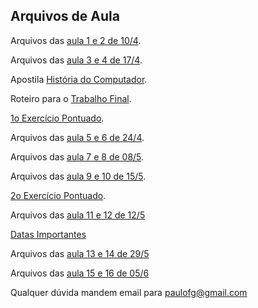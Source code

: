 ## Arquivos de Aula

Arquivos das [aula 1 e 2 de 10/4](https://drive.google.com/open?id=0B5iaTzpaUAh6VHVrQzV6eXBSZ00).

Arquivos das [aula 3 e 4 de 17/4](https://drive.google.com/open?id=0B5iaTzpaUAh6WnJTaTdTRklrSjQ).

Apostila [História do Computador](https://drive.google.com/open?id=0B5iaTzpaUAh6RmtENzJFdm5OcXc).

Roteiro para o [Trabalho Final](https://drive.google.com/open?id=0B5iaTzpaUAh6Y3NaU2xiZmM2amM).

[1o Exercício Pontuado](https://goo.gl/forms/Onz35gD26GCuhnHo2).

Arquivos das [aula 5 e 6 de 24/4](https://drive.google.com/open?id=0B5iaTzpaUAh6Q3VYUmRZSG50dEE).

Arquivos das [aula 7 e 8 de 08/5](https://drive.google.com/open?id=0B5iaTzpaUAh6MzdYMnBkY0xLc1U).

Arquivos das [aula 9 e 10 de 15/5](https://drive.google.com/open?id=0B5iaTzpaUAh6N2JQZHdVUkRjdXM).

[2o Exercício Pontuado](https://goo.gl/forms/vvBj6rkd0LVJb2im2).

Arquivos das [aula 11 e 12 de 12/5](https://drive.google.com/open?id=0B5iaTzpaUAh6OS1tQUE2UVFHZnM)

[Datas Importantes](https://drive.google.com/open?id=0B5iaTzpaUAh6VE1qZUdWNE1SRXc)

Arquivos das [aula 13 e 14 de 29/5](https://drive.google.com/open?id=0B5iaTzpaUAh6SHoxRDNnNEdMa1E)

Arquivos das [aula 15 e 16 de 05/6](https://drive.google.com/open?id=0B5iaTzpaUAh6Zks2RXl5SVlWQkk)


Qualquer dúvida mandem email para paulofg@gmail.com

